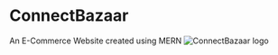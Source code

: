# ConnectBazaar
An E-Commerce Website created using MERN
![ConnectBazaar logo](https://github.com/zainabali23/ConnectBazaar/assets/136672965/1aae7346-dc81-487b-9ae6-2b32adfab617)
